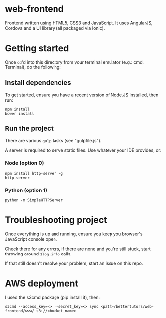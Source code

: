 web-frontend
============

Frontend written using HTML5, CSS3 and JavaScript. It uses AngularJS, Cordova and a UI library (all packaged via Ionic).

# Getting started
Once `cd`'d into this directory from your terminal emulator (e.g.: cmd, Terminal), do the following:

## Install dependencies
To get started, ensure you have a recent version of Node.JS installed, then run:

    npm install
    bower install

## Run the project
There are various `gulp` tasks (see "gulpfile.js").

A server is required to serve static files. Use whatever your IDE provides, or:

### Node (option 0)

    npm install http-server -g
    http-server

### Python (option 1)

    python -m SimpleHTTPServer

# Troubleshooting project
Once everything is up and running, ensure you keep you browser's JavaScript console open.

Check there for any errors, if there are none and you're still stuck, start throwing around `$log.info` calls.

If that still doesn't resolve your problem, start an issue on this repo.

# AWS deployment
I used the s3cmd package (pip install it), then:

    s3cmd --access_key=<> --secret_key=<> sync <path>/bettertutors/web-frontend/www/ s3://<bucket_name>
